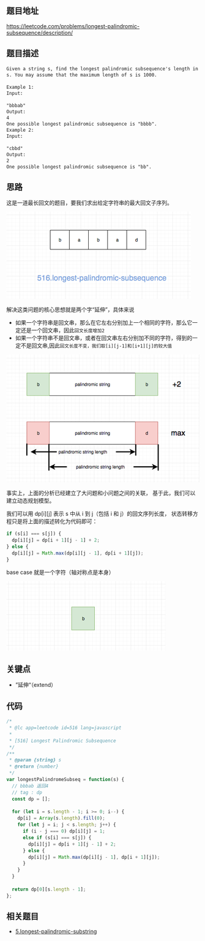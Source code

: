 ## 题目地址

https://leetcode.com/problems/longest-palindromic-subsequence/description/

## 题目描述

```
Given a string s, find the longest palindromic subsequence's length in s. You may assume that the maximum length of s is 1000.

Example 1:
Input:

"bbbab"
Output:
4
One possible longest palindromic subsequence is "bbbb".
Example 2:
Input:

"cbbd"
Output:
2
One possible longest palindromic subsequence is "bb".
```

## 思路

这是一道最长回文的题目，要我们求出给定字符串的最大回文子序列。

![516.longest-palindromic-subsequence-1](../assets/problems/516.longest-palindromic-subsequence-1.png)

解决这类问题的核心思想就是两个字“延伸”，具体来说

- 如果一个字符串是回文串，那么在它左右分别加上一个相同的字符，那么它一定还是一个回文串，因此`回文长度增加2`
- 如果一个字符串不是回文串，或者在回文串左右分别加不同的字符，得到的一定不是回文串,因此`回文长度不变，我们取[i][j-1]和[i+1][j]的较大值`

![516.longest-palindromic-subsequence-2](../assets/problems/516.longest-palindromic-subsequence-2.png)

事实上，上面的分析已经建立了大问题和小问题之间的关联，
基于此，我们可以建立动态规划模型。

我们可以用 dp[i][j] 表示 s 中从 i 到 j（包括 i 和 j）的回文序列长度，
状态转移方程只是将上面的描述转化为代码即可：

```js
if (s[i] === s[j]) {
  dp[i][j] = dp[i + 1][j - 1] + 2;
} else {
  dp[i][j] = Math.max(dp[i][j - 1], dp[i + 1][j]);
}
```

base case 就是一个字符（轴对称点是本身）

![516.longest-palindromic-subsequence-3](../assets/problems/516.longest-palindromic-subsequence-3.png)

## 关键点

- ”延伸“（extend）

## 代码

```js
/*
 * @lc app=leetcode id=516 lang=javascript
 *
 * [516] Longest Palindromic Subsequence
 */
/**
 * @param {string} s
 * @return {number}
 */
var longestPalindromeSubseq = function(s) {
  // bbbab 返回4
  // tag : dp
  const dp = [];

  for (let i = s.length - 1; i >= 0; i--) {
    dp[i] = Array(s.length).fill(0);
    for (let j = i; j < s.length; j++) {
      if (i - j === 0) dp[i][j] = 1;
      else if (s[i] === s[j]) {
        dp[i][j] = dp[i + 1][j - 1] + 2;
      } else {
        dp[i][j] = Math.max(dp[i][j - 1], dp[i + 1][j]);
      }
    }
  }

  return dp[0][s.length - 1];
};
```

## 相关题目

- [5.longest-palindromic-substring](./5.longest-palindromic-substring.md)
